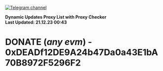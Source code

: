 [![Telegram channel](https://img.shields.io/endpoint?url=https://runkit.io/damiankrawczyk/telegram-badge/branches/master?url=https://t.me/n4z4v0d)](https://t.me/n4z4v0d) 

**Dynamic Updates Proxy List with Proxy Checker**  
**Last Updated: 21.12.23 00:43**

# DONATE (_any evm_) - 0xDEADf12DE9A24b47Da0a43E1bA70B8972F5296F2
